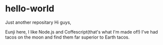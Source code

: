 # hello-world
Just another repositary
Hi guys,

Eunji here, I like Node.js and Coffescript(that's what I'm made of!)
I've had tacos on the moon and find them far superior to Earth tacos.
